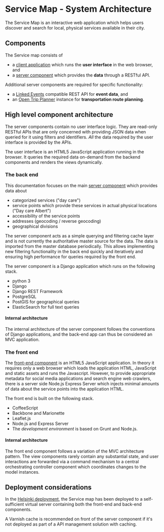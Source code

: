 # Service Map - System Architecture

The Service Map is an interactive web application which helps users
discover and search for local, physical services available in their
city.

## Components

The Service map consists of

-  a
   [client application](https://www.github.com/City-of-Helsinki/servicemap)
   which runs the **user interface** in the web browser, and
-  a
   [server component](https://www.github.com/City-of-Helsinki/smbackend)
   which provides the **data** through a RESTful API.

Additional server components are required for specific functionality:

-  a
   [Linked Events](https://www.github.com/City-of-Helsinki/linkedevents)
   compatible REST API for **event data**, and
-  an [Open Trip Planner](http://www.opentripplanner.org/) instance
   for **transportation route planning**.

## High level component architecture

The server components contain no user interface logic. They are
read-only RESTful APIs that are only concerned with providing JSON
data when queried for it using filters and identifiers. *All* the data
required by the user interface is provided by the APIs.

The user interface is an HTML5 JavaScript application running in the
browser. It queries the required data on-demand from the backend
components and renders the views dynamically.

### The back end

This documentation focuses on the main
[server component](https://www.github.com/City-of-Helsinki/smbackend)
which provides data about

- categorized services ("day care")
- service points which provide these services in actual physical
  locations ("Day care Albert")
- accessibility of the service points
- addresses (geocoding / reverse geocoding)
- geographical divisions

The server component acts as a simple querying and filtering cache
layer and is not currently the authoritative master source for the
data. The data is imported from the master database periodically. This
allows implementing new filtering functionality in the back end
quickly and iteratively and ensuring high performance for queries
required by the front end.

The server component is a Django application which runs
on the following stack.

- python 3
- Django
- Django REST Framework
- PostgreSQL
- PostGIS for geographical queries
- ElasticSearch for full text queries

#### Internal architecture

The internal architecture of the server component follows the
conventions of Django applications, and the back-end app can thus be
considered an MVC application.

### The front end

The
[front-end component](https://www.github.com/City-of-Helsinki/smbackend)
is an HTML5 JavaScript application. In theory it requires only a web
browser which loads the application HTML, JavaScript and static assets
and runs the Javascript. However, to provide appropriate metadata for
social media applications and search engine web crawlers, there is a
server side Node.js Express Server which injects minimal amounts of
data about the service points into the application HTML.

The front end is built on the following stack.

- CoffeeScript
- Backbone and Marionette
- Leaflet.js
- Node.js and Express Server
- The *development environment* is based on Grunt and Node.js.

#### Internal architecture

The front end component follows a variation of the MVC architecture
pattern. The view components rarely contain any substantial state, and
user interactions are forwarded via a command mechanism to a central
orchestrating controller component which coordinates changes to the
model instances.

## Deployment considerations

In the [Helsinki deployment](http://servicemap.hel.fi), the Service
map has been deployed to a self-sufficient virtual server containing
both the front-end and back-end components.

A Varnish cache is recommended on front of the server component if
it's not deployed as part of a API management solution with caching.
